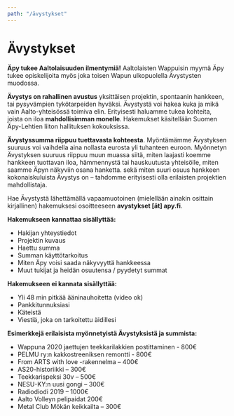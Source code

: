 ```yaml
---
path: "/ävystykset"
---
```


# Ävystykset

**Äpy tukee Aaltolaisuuden ilmentymiä!** Aaltolaisten Wappuisin myymä Äpy tukee opiskelijoita myös joka toisen Wapun ulkopuolella Ävystysten muodossa.

**Ävystys on rahallinen avustus** yksittäisen projektin, spontaanin hankkeen, tai pysyvämpien tykötarpeiden hyväksi. Ävystystä voi hakea kuka ja mikä vain Aalto-yhteisössä toimiva elin. Erityisesti haluamme tukea kohteita, joista on iloa **mahdollisimman monelle**. Hakemukset käsitellään Suomen Äpy-Lehtien liiton hallituksen kokouksissa.

**Ävystyssumma riippuu tuettavasta kohteesta**. Myöntämämme Ävystyksen suuruus voi vaihdella aina nollasta eurosta yli tuhanteen euroon. Myönnetyn Ävystyksen suuruus riippuu muun muassa siitä, miten laajasti koemme hankkeen tuottavan iloa, hämmennystä tai hauskuutusta yhteisölle, miten saamme Äpyn näkyviin osana hanketta. sekä miten suuri osuus hankkeen kokonaiskuluista Ävystys on – tahdomme erityisesti olla erilaisten projektien mahdollistaja.

Hae Ävystystä lähettämällä vapaamuotoinen (mielellään ainakin osittain kirjallinen) hakemuksesi osoitteeseen **avystykset [ät] apy.fi**.

<div class="avystykset-instructions">

<strong>Hakemukseen kannattaa sisällyttää:</strong>
  - Hakijan yhteystiedot
  - Projektin kuvaus
  - Haettu summa
  - Summan käyttötarkoitus
  - Miten Äpy voisi saada näkyvyyttä hankkeessa
  - Muut tukijat ja heidän osuutensa / pyydetyt summat

<strong>Hakemukseen ei kannata sisällyttää:</strong>  
  - Yli 48 min pitkää ääninauhoitetta (video ok) 
  - Pankkitunnuksiasi
  - Käteistä
  - Viestiä, joka on tarkoitettu äidillesi

<strong>Esimerkkejä erilaisista myönnetyistä Ävystyksistä ja summista:</strong>  
  - Wappuna 2020 jaettujen teekkarilakkien postittaminen - 800€
  - PELMU ry:n kakkostreeniksen remontti - 800€
  - From ARTS with love -rakennelma – 400€ 
  - AS20-historiikki – 300€
  - Teekkarispeksi 30v – 500€
  - NESU-KY:n uusi gongi – 300€
  - Radiodiodi 2019 – 1000€
  - Aalto Volleyn pelipaidat 200€ 
  - Metal Club Mökän keikkailta – 300€

</div>

